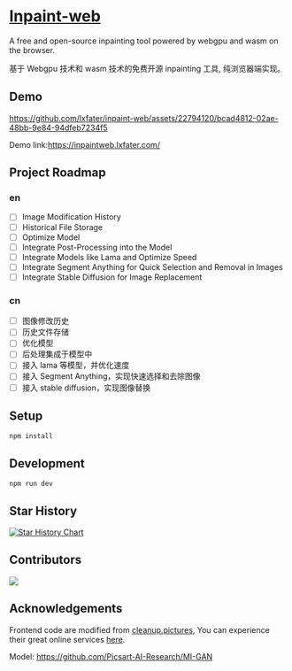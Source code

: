 # [Inpaint-web](https://github.com/lxfater/inpaint-web)

A free and open-source inpainting tool powered by webgpu and wasm on the browser.

基于 Webgpu 技术和 wasm 技术的免费开源 inpainting 工具, 纯浏览器端实现。

## Demo

https://github.com/lxfater/inpaint-web/assets/22794120/bcad4812-02ae-48bb-9e84-94dfeb7234f5

Demo link:https://inpaintweb.lxfater.com/

## Project Roadmap

### en

- [ ] Image Modification History
- [ ] Historical File Storage
- [ ] Optimize Model
- [ ] Integrate Post-Processing into the Model
- [ ] Integrate Models like Lama and Optimize Speed
- [ ] Integrate Segment Anything for Quick Selection and Removal in Images
- [ ] Integrate Stable Diffusion for Image Replacement

### cn

- [ ] 图像修改历史
- [ ] 历史文件存储
- [ ] 优化模型
- [ ] 后处理集成于模型中
- [ ] 接入 lama 等模型，并优化速度
- [ ] 接入 Segment Anything，实现快速选择和去除图像
- [ ] 接入 stable diffusion，实现图像替换

## Setup

`npm install`

## Development

`npm run dev`

## Star History

[![Star History Chart](https://api.star-history.com/svg?repos=lxfater/inpaint-web&type=Date)](https://star-history.com/#lxfater/inpaint-web&Date)

## Contributors

<a href="https://github.com/lxfater/inpaint-web/graphs/contributors">
  <img src="https://contrib.rocks/image?repo=lxfater/inpaint-web" />
</a>

## Acknowledgements

Frontend code are modified from [cleanup.pictures](https://github.com/initml/cleanup.pictures), You can experience their
great online services [here](https://cleanup.pictures/).

Model: https://github.com/Picsart-AI-Research/MI-GAN

